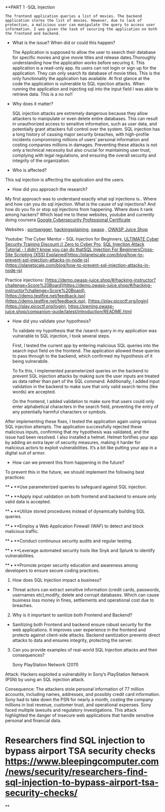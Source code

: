 \*\*PART 1 -SQL Injection

    The frontend application queries a list of movies. The backend application stores the list of movies. However, due to lack of protection, a malicious user can manipulate the query to access user information. I was given the task of securing the application on both the frontend and backend.

- What is the issue? When did or could this happen?

  The Application is supposed to allow the user to search their database for specific movies and give movie titles and release dates.Thoroughly understanding how the application works before securing it. This application is a read-only app. Its users can not login or sign up for the application. They can only search its database of movie titles. This is the only functionality the application has available. At first glance at the code the application is vulnerable to SQL injection attacks. When running the application and injecting sql into the input field I was able to retrieve data. This is a no no!!

- Why does it matter?

  SQL injection attacks are extremely dangerous because they allow attackers to manipulate or even delete entire databases. This can result in unauthorized access to sensitive information, such as user data, and potentially grant attackers full control over the system. SQL injection has a long history of causing major security breaches, with high-profile incidents compromising millions of users’ personal information and costing companies millions in damages. Preventing these attacks is not only a technical necessity but also crucial for maintaining user trust, complying with legal regulations, and ensuring the overall security and integrity of the organization.

- Who is affected?

This sql injection is affecting the application and the users.

- How did you approach the research?

My first approach was to understand exactly what sql injections is.. Where and how can you do sql injection. What is the cause of sql injections? And how do you fix or stop sql injections from happening. Where does it rank among hackers? Which lead me to these websites, youtube and currently doing coursera [Google Cybersecurity Professional Certificate](https://www.coursera.org/professional-certificates/google-cybersecurity)

Websites : [portswigger](https://portswigger.net/web-security/sql-injection#what-is-sql-injection-sqli), [hackingsplaining](https://hacksplaining.com/lessons), [owasp](https://owasp.org/www-project-top-ten/) , [OWASP Juice Shop](https://owasp.org/www-project-juice-shop/)

Youtube: The Cyber Mentor - SQL Injection for Beginners, [ULTIMATE Cyber Security Training Discount // Zero to Cyber Pro](https://www.youtube.com/watch?v=P2OudFIq3s0), [SQL Injection Attack Tutorial - I didn&#39;t know you can do that](https://www.youtube.com/watch?v=5K7mApnSGwo&t=141s)[SQL Injection For Beginners](https://www.youtube.com/watch?v=cx6Xs3F_1Uc)[Cross-Site Scripting (XSS) Explained](https://www.youtube.com/watch?v=EoaDgUgS6QA)[https://planetscale.com/blog/how-to-prevent-sql-injection-attacks-in-node-js](https://planetscale.com/blog/how-to-prevent-sql-injection-attacks-in-node-js)

Practice injections: [https://demo.owasp-juice.shop/#/hacking-instructor?challenge=Score%20Board](https://demo.owasp-juice.shop/#/hacking-instructor?challenge=Score%20Board), [https://demo.testfire.net/feedback.jsp](https://demo.testfire.net/feedback.jsp), [https://play.picoctf.org/login](https://play.picoctf.org/login), https://pwning.owasp-juice.shop/companion-guide/latest/introduction/README.html

- How did you validate your hypothesis?

  To validate my hypothesis that the /search query in my application was vulnerable to SQL injection, I took several steps.

  First, I tested the current app by entering malicious SQL queries into the search input field on the frontend. The application allowed these queries to pass through to the backend, which confirmed my hypothesis of it being vulnerabile.

  To fix this, I implemented parameterized queries on the backend to prevent SQL injection attacks by making sure the user inputs are treated as data rather than part of the SQL command. Additionally, I added input validation in the backend to make sure that only valid search terms (like words) are accepted.

  On the frontend, I added validation to make sure that users could only enter alphabetical characters in the search field, preventing the entry of any potentially harmful characters or symbols.

After implementing these fixes, I tested the application again using various SQL injection attempts. The application successfully rejected these malicious inputs, confirming that my hypothesis was validated, and the issue had been resolved. I also installed a helmet. Helmet fortifies your app by adding an extra layer of security measures, making it harder for malicious actors to exploit vulnerabilities. It’s a bit like putting your app in a digital suit of armor.

- How can we prevent this from happening in the future?

To prevent this in the future, we should implement the following best practices:

\*\* **•** \*\*Use parameterized queries to safeguard against SQL injection.

\*\* **•** \*\*Apply input validation on both frontend and backend to ensure only valid data is accepted.

\*\* **•** \*\*Utilize stored procedures instead of dynamically building SQL queries.

\*\* **•** \*\*Employ a Web Application Firewall (WAF) to detect and block malicious traffic.

\*\* **•** \*\*Conduct continuous security audits and regular testing.

\*\* **•** \*\*Leverage automated security tools like Snyk and Splunk to identify vulnerabilities.

\*\* **•** \*\*Promote proper security education and awareness among developers to ensure secure coding practices.

1. How does SQL Injection impact a business?

- Threat actors can extract sensitive information (credit cards, passwords, usernames etc),modify, delete and corrupt databases. Which can cause business loss money in fines, settlements and operational cost due to breaches.

2. Why is it important to sanitize both Frontend and Backend?

- Sanitizing both Frontend and backend ensure robust security for the web applications. It improves user experience in the frontend and protects against client-side attacks. Backend sanitization prevents direct attacks to data and ensures integrity, protecting the server.

3. Can you provide examples of real-world SQL Injection attacks and their consequences?

   Sony PlayStation Network (2011)

Attack: Hackers exploited a vulnerability in Sony’s PlayStation Network (PSN) by using an SQL injection attack.

Consequence: The attackers stole personal information of 77 million accounts, including names, addresses, and possibly credit card information. Sony had to take down the PSN for nearly a month, costing the company millions in lost revenue, customer trust, and operational expenses. Sony faced multiple lawsuits and regulatory investigations. This attack highlighted the danger of insecure web applications that handle sensitive personal and financial data.

# Researchers find SQL injection to bypass airport TSA security checks https://www.bleepingcomputer.com/news/security/researchers-find-sql-injection-to-bypass-airport-tsa-security-checks/

\*\*
